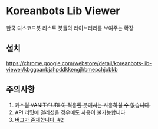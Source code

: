 # Koreanbots Lib Viewer
한국 디스코드봇 리스트 봇들의 라이브러리를 보여주는 확장
## 설치
https://chrome.google.com/webstore/detail/koreanbots-lib-viewer/kbggoanbjahpddkkengjhbmepchjobkb
## 주의사항
1. ~~커스텀 VANITY URL이 적용된 봇에서는 사용하실 수 없습니다.~~
2. API 리밋에 걸리셨을 경우에도 사용이 불가능합니다
3. [버그가 존재합니다. #2](https://github.com/simsimler/koreanbots-lib-viewer/issues/2)

